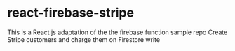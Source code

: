 # react-firebase-stripe
This is a React js adaptation of the the firebase function sample repo Create Stripe customers and charge them on Firestore write
